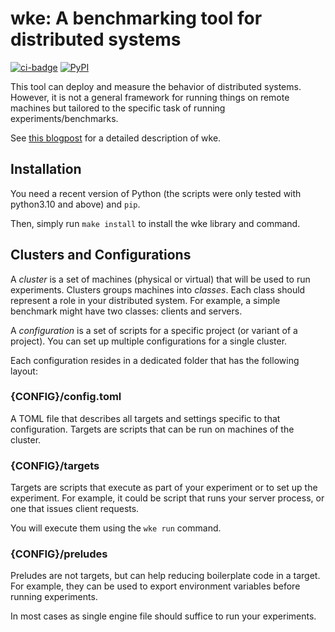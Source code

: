 # wke: A benchmarking tool for distributed systems  

[![ci-badge](https://github.com/kaimast/wke/actions/workflows/ci.yml/badge.svg)](https://github.com/kaimast/wke/actions)
[![PyPI](https://img.shields.io/pypi/v/PACKAGE?label=wke)](https://pypi.org/project/wke/)

This tool can deploy and measure the behavior of distributed systems. However, it is not a general framework for running things on remote machines but tailored to the specific task of running experiments/benchmarks.

See [this blogpost](https://kaimast.com/notes/wickie/) for a detailed description of wke.

## Installation

You need a recent version of Python (the scripts were only tested with python3.10 and above) and `pip`.

Then, simply run `make install` to install the wke library and command.

## Clusters and Configurations

A *cluster* is a set of machines (physical or virtual) that will be used to run experiments.
Clusters groups machines into *classes*. Each class should represent a role in your distributed system.
For example, a simple benchmark might have two classes: clients and servers.

A *configuration* is a set of scripts for a specific project (or variant of a project). You can set up multiple configurations for a single cluster.

Each configuration resides in a dedicated folder that has the following layout:

### {CONFIG}/config.toml

A TOML file that describes all targets and settings specific to that configuration. Targets are scripts that can be run on machines of the cluster.

### {CONFIG}/targets

Targets are scripts that execute as part of your experiment or to set up the experiment. For example, it could be script that runs your server process, or one that issues client requests.

You will execute them using the `wke run` command.

### {CONFIG}/preludes

Preludes are not targets, but can help reducing boilerplate code in a target. For example, they can be used to export environment variables before running experiments.

In most cases as single engine file should suffice to run your experiments.

